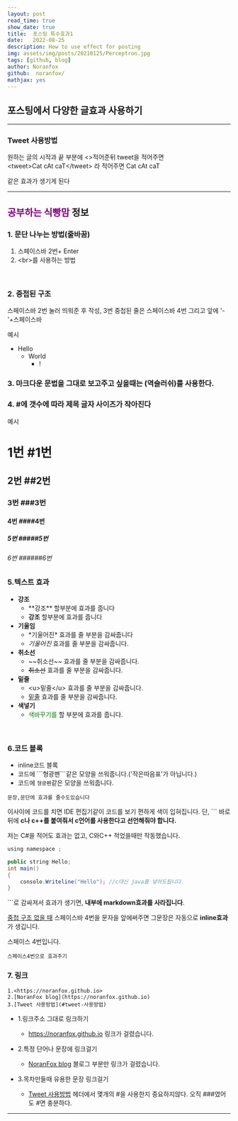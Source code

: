 ```yaml
---
layout: post
read_time: true
show_date: true
title:  포스팅 특수효과1
date:   2022-08-25
description: How to use effect for posting
img: assets/img/posts/20210125/Perceptron.jpg 
tags: [github, blog]
author: Noranfox
github:  noranfox/
mathjax: yes
---
```


## 포스팅에서 다양한 글효과 사용하기
---------

### Tweet 사용방법
원하는 글의 시작과 끝 부분에 <>적어준뒤 tweet을 적어주면  
\<tweet>Cat cAt caT\</tweet> 라 적어주면
<tweet>Cat cAt caT</tweet>
  
  같은 효과가 생기게 된다

----------------
## <span style="color:purple"> **공부하는 식빵맘** </span>  정보 

### 1. 문단 나누는 방법(줄바꿈)
  1. 스페이스바 2번+ Enter
  2. \<br>를 사용하는 방법
<br>

### 2. 중접된 구조<br>
  스페이스바 2번 눌러 띄워준 후 작성, 3번 중첩된 줄은 스페이스바 4번 그리고 앞에 '-'+스페이스바

예시
- Hello
  - World  
    - !

### 3. 마크다운 문법을 그대로 보고주고 싶을때는 \(역슬러쉬)를 사용한다.
### 4. #에 갯수에 따라 제목 글자 사이즈가 작아진다

예시
# 1번 \#1번   
## 2번 \##2번
### 3번 \###3번
#### 4번 \####4번
##### 5번 \#####5번
###### 6번 \######6번

### 5.텍스트 효과 
  - **강조**   
    - \*\*강조** 할부분에 효과를 줍니다
    - **강조** 할부분에 효과를 줍니다
  - **기울임**  
    - \*기울어진*  효과를 줄 부분을 감싸줍니다
    - *기울어진*  효과를 줄 부분을 감싸줍니다.  
  - **취소선**
    - \~\~취소선~~ 효과를 줄 부분을 감싸줍니다.
    - ~~취소선~~ 효과를 줄 부분을 감싸줍니다.
  - **밑줄**
    - \<u>밑줄\</u> 효과를 줄 부분을 감싸줍니다.
    - <u>밑줄</u> 효과를 줄 부분을 감싸줍니다.  
  - **색넣기**
    - <span style="color:green"> 색바꾸기를 </span> 할 부분에 효과를 줍니다.
<br>

### 6.코드 블록  
  - inline코드 블록
  - 코드에 \```형광펜```같은 모양을 쓰워줍니다.('작은따음표'가 아닙니다.)
  - 코드에 ```형광펜```같은 모양을 쓰워줍니다. 
```
문장,문단에 효과를 줄수도있습니다
```

이사이에 코드를 치면 IDE 편집기같이 코드를 보기 편하게 색이 입혀집니다.
단, \`\`\` 바로 뒤에 **c나 c++를 붙여줘서 c언어를 사용한다고 선언해줘야 합니다.**  

저는 C#을 적어도 효과는 없고, C와C++ 적었을때만 작동했습니다.
```java
using namespace ;

public string Hello;
int main()
{
    consolo.Writeline("Hello"); //c대신 java를 넣어도됩니다.
}

```

\`\`\`로  감싸져서 효과가 생기면, **내부에  markdown효과를 사라집니다**.

<u>중첩 구조 없을 때</u> 스페이스바 4번을 문자을 앞에써주면 그문장은 자동으로 **inline효과**가 생깁니다.

스페이스 4번입니다.

    스페이스4번으로 효과주기

### 7. 링크
```
1.<https://noranfox.github.io>
2.[NoranFox blog](https://noranfox.github.io)
3.[Tweet 사용방법](#tweet-사용방법)
``` 



  - 1.링크주소 그대로 링크하기
    - <https://noranfox.github.io> 링크가 걸렸습니다.
  
  - 2.특정 단어나 문장에 링크걸기
    - [NoranFox blog](https://noranfox.github.io) 블로그 부분만 링크가 걸렸습니다.
  
  - 3.목차만들때 유용한 문장 링크걸기  
    - [Tweet 사용방법](#tweet-사용방법)
    헤더에서 몇개의 #을 사용한지 중요하지않다. 오직 ###였어도 #면 충분하다.



----------------